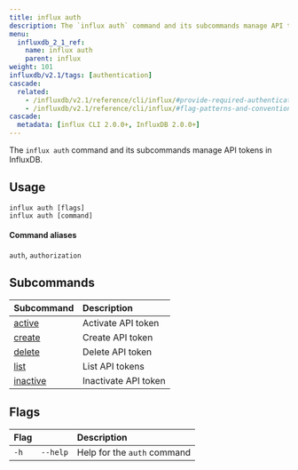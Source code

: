 ```yaml
---
title: influx auth
description: The `influx auth` command and its subcommands manage API tokens in InfluxDB.
menu:
  influxdb_2_1_ref:
    name: influx auth
    parent: influx
weight: 101
influxdb/v2.1/tags: [authentication]
cascade:
  related:
    - /influxdb/v2.1/reference/cli/influx/#provide-required-authentication-credentials, influx CLI—Provide required authentication credentials
    - /influxdb/v2.1/reference/cli/influx/#flag-patterns-and-conventions, influx CLI—Flag patterns and conventions
cascade:
  metadata: [influx CLI 2.0.0+, InfluxDB 2.0.0+]
---
```


The `influx auth` command and its subcommands manage API tokens in InfluxDB.

## Usage
```
influx auth [flags]
influx auth [command]
```

#### Command aliases
`auth`, `authorization`

## Subcommands
| Subcommand                                                    | Description                     |
|:----------                                                    |:-----------                     |
| [active](/influxdb/v2.1/reference/cli/influx/auth/active)     | Activate API token   |
| [create](/influxdb/v2.1/reference/cli/influx/auth/create)     | Create API token     |
| [delete](/influxdb/v2.1/reference/cli/influx/auth/delete)     | Delete API token     |
| [list](/influxdb/v2.1/reference/cli/influx/auth/list)         | List API tokens      |
| [inactive](/influxdb/v2.1/reference/cli/influx/auth/inactive) | Inactivate API token |

## Flags
| Flag |          | Description                 |
|:---- |:---      |:-----------                 |
| `-h` | `--help` | Help for the `auth` command |
